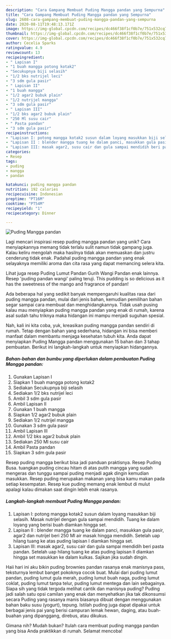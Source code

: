 ```yaml
---
description: "Cara Gampang Membuat Puding Mangga pandan yang Sempurna"
title: "Cara Gampang Membuat Puding Mangga pandan yang Sempurna"
slug: 2608-cara-gampang-membuat-puding-mangga-pandan-yang-sempurna
date: 2020-08-11T19:48:13.171Z
image: https://img-global.cpcdn.com/recipes/dc466f38f1cf0b7e/751x532cq70/puding-mangga-pandan-foto-resep-utama.jpg
thumbnail: https://img-global.cpcdn.com/recipes/dc466f38f1cf0b7e/751x532cq70/puding-mangga-pandan-foto-resep-utama.jpg
cover: https://img-global.cpcdn.com/recipes/dc466f38f1cf0b7e/751x532cq70/puding-mangga-pandan-foto-resep-utama.jpg
author: Cecelia Sparks
ratingvalue: 4.9
reviewcount: 13
recipeingredient:
- " Lapisan I"
- "1 buah mangga potong kotak2"
- "Secukupnya biji selasih"
- "1/2 bks nutrijel leci"
- "3 sdm gula pasir"
- " Lapisan II"
- "1 buah mangga"
- "1/2 agar2 bubuk plain"
- "1/2 nutrijel mangga"
- "3 sdm gula pasir"
- " Lapisan III"
- "1/2 bks agar2 bubuk plain"
- "250 Ml susu cair"
- " Pasta pandan"
- "3 sdm gula pasir"
recipeinstructions:
- "Lapisan I: potong mangga kotak2 susun dalam loyang masukkan biji selasih. Masak nutrijel dengan gula sampai mendidih. Tuang ke dalam loyang yang berisi buah diamkan hingga set."
- "Lapisan II : blender mangga tuang ke dalam panci, masukkan gula pasir, agar2 dan nutrijel beri 250 Ml air masak hingga mendidih. Setelah uap hilang tuang ke atas puding lapisan I diamkan hingga set."
- "Lapisan III: masak agar2, susu cair dan gula sampai mendidih beri pasta pandan. Setelah uap hilang tuang ke atas puding lapisan II diamkan hingga set masukkan ke dalam kulkas. Sajikan jika sudah dingin."
categories:
- Resep
tags:
- puding
- mangga
- pandan

katakunci: puding mangga pandan 
nutrition: 192 calories
recipecuisine: Indonesian
preptime: "PT16M"
cooktime: "PT54M"
recipeyield: "1"
recipecategory: Dinner

---
```



![Puding Mangga pandan](https://img-global.cpcdn.com/recipes/dc466f38f1cf0b7e/751x532cq70/puding-mangga-pandan-foto-resep-utama.jpg)

Lagi mencari inspirasi resep puding mangga pandan yang unik? Cara menyiapkannya memang tidak terlalu sulit namun tidak gampang juga. Kalau keliru mengolah maka hasilnya tidak akan memuaskan dan justru cenderung tidak enak. Padahal puding mangga pandan yang enak selayaknya memiliki aroma dan cita rasa yang dapat memancing selera kita.

Lihat juga resep Puding Lumut Pandan Gurih Wangi Pandan enak lainnya. Resep &#39;puding pandan wangi&#39; paling teruji. This pudding is so delicious as it has the sweetness of the mango and fragrance of pandan!

Ada beberapa hal yang sedikit banyak mempengaruhi kualitas rasa dari puding mangga pandan, mulai dari jenis bahan, kemudian pemilihan bahan segar sampai cara membuat dan menghidangkannya. Tidak usah pusing kalau mau menyiapkan puding mangga pandan yang enak di rumah, karena asal sudah tahu triknya maka hidangan ini mampu menjadi suguhan spesial.


Nah, kali ini kita coba, yuk, kreasikan puding mangga pandan sendiri di rumah. Tetap dengan bahan yang sederhana, hidangan ini bisa memberi manfaat dalam membantu menjaga kesehatan tubuh kita. Anda dapat menyiapkan Puding Mangga pandan menggunakan 15 bahan dan 3 tahap pembuatan. Berikut ini langkah-langkah untuk menyiapkan hidangannya.

<!--inarticleads1-->

##### Bahan-bahan dan bumbu yang diperlukan dalam pembuatan Puding Mangga pandan:

1. Gunakan  Lapisan I
1. Siapkan 1 buah mangga potong kotak2
1. Sediakan Secukupnya biji selasih
1. Sediakan 1/2 bks nutrijel leci
1. Ambil 3 sdm gula pasir
1. Ambil  Lapisan II
1. Gunakan 1 buah mangga
1. Siapkan 1/2 agar2 bubuk plain
1. Sediakan 1/2 nutrijel mangga
1. Gunakan 3 sdm gula pasir
1. Ambil  Lapisan III
1. Ambil 1/2 bks agar2 bubuk plain
1. Sediakan 250 Ml susu cair
1. Ambil  Pasta pandan
1. Siapkan 3 sdm gula pasir


Resep puding mangga berikut bisa jadi panduan praktisnya. Resep Puding Busa. tuangkan puding cincau hitam di atas putih mangga yang sudah mengeras dan tunggu sampai puding menjadi agak dingin kemudian masukkan. Resep puding merupakan makanan yang bisa kamu makan pada setiap kesempatan. Resep kue puding memang enak lembut di mulut apalagi kalau dimakan saat dingin lebih enak rasanya. 

<!--inarticleads2-->

##### Langkah-langkah membuat Puding Mangga pandan:

1. Lapisan I: potong mangga kotak2 susun dalam loyang masukkan biji selasih. Masak nutrijel dengan gula sampai mendidih. Tuang ke dalam loyang yang berisi buah diamkan hingga set.
1. Lapisan II : blender mangga tuang ke dalam panci, masukkan gula pasir, agar2 dan nutrijel beri 250 Ml air masak hingga mendidih. Setelah uap hilang tuang ke atas puding lapisan I diamkan hingga set.
1. Lapisan III: masak agar2, susu cair dan gula sampai mendidih beri pasta pandan. Setelah uap hilang tuang ke atas puding lapisan II diamkan hingga set masukkan ke dalam kulkas. Sajikan jika sudah dingin.


Haii hari ini aku bikin puding brownies pandan rasanya enak manisnya pass, teksturnya lembut banget pokoknya cocok buat. Mulai dari puding lumut pandan, puding lumut gula merah, puding lumut buah naga, puding lumut coklat, puding lumut tanpa telur, puding lumut mentega dan lain sebagainya. Siapa sih yang tidak tergoda melihat cantik dan manisnya puding? Puding jadi salah satu opsi camilan yang enak dan menyehatkan jika tak dikonsumsi secara Puding yang rasanya manis biasanya dibuat dengan menggunakan bahan baku susu (yogurt), tepung. Istilah puding juga dapat dipakai untuk berbagai jenis pai yang berisi campuran lemak hewan, daging, atau buah-buahan yang dipanggang, direbus, atau dikukus. 

Gimana nih? Mudah bukan? Itulah cara membuat puding mangga pandan yang bisa Anda praktikkan di rumah. Selamat mencoba!
